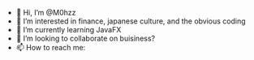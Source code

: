 - 👋 Hi, I’m @M0hzz
- 👀 I’m interested in finance, japanese culture, and the obvious coding
- 🌱 I’m currently learning JavaFX 
- 💞️ I’m looking to collaborate on buisiness?
- 📫 How to reach me: 

<!---
M0hzz/M0hzz is a ✨ special ✨ repository because its `README.md` (this file) appears on your GitHub profile.
You can click the Preview link to take a look at your changes.
--->
